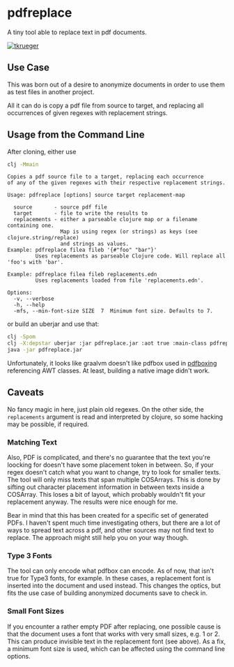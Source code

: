 # pdfreplace

A tiny tool able to replace text in pdf documents.

[![tkrueger](https://circleci.com/gh/tkrueger/pdfreplace.svg?style=svg)](https://github.com/tkrueger/pdfreplace)

## Use Case

This was born out of a desire to anonymize documents in order to use them as test files in another project. 

All it can do is copy a pdf file from source to target, and replacing all occurrences of given regexes with replacement strings.

## Usage from the Command Line

After cloning, either use 

```bash
clj -Mmain
```

```
Copies a pdf source file to a target, replacing each occurrence
of any of the given regexes with their respective replacement strings.

Usage: pdfreplace [options] source target replacement-map

  source       - source pdf file
  target       - file to write the results to
  replacements - either a parseable clojure map or a filename containing one.
                 Map is using regex (or strings) as keys (see clojure.string/replace)
                 and strings as values.
Example: pdfreplace filea fileb '{#"foo" "bar"}'
         Uses replacements as parseable Clojure code. Will replace all 'foo's with 'bar'.

Example: pdfreplace filea fileb replacements.edn
         Uses replacements loaded from file 'replacements.edn'.

Options:
  -v, --verbose
  -h, --help
  -mfs, --min-font-size SIZE  7  Minimum font size. Defaults to 7.

```

or build an uberjar and use that:

```bash
clj -Spom
clj -X:depstar uberjar :jar pdfreplace.jar :aot true :main-class pdfreplace.main
java -jar pdfreplace.jar
``` 

Unfortunately, it looks like graalvm doesn't like pdfbox used in [pdfboxing](https://github.com/dotemacs/pdfboxing) referencing AWT classes. At least, building a native image didn't work.

## Caveats

No fancy magic in here, just plain old regexes. On the other side, the `replacements` argument is read and interpreted by clojure, so some hacking may be possible, if required.

### Matching Text

Also, PDF is complicated, and there's no guarantee that the text you're loocking for doesn't have some placement token in between. So, if your regex doesn't catch what you want to change, try to look for smaller texts. The tool will only miss texts that span multiple COSArrays. This is done by sifting out character placement information in between texts inside a COSArray. This loses a bit of layout, which probably wouldn't fit your replacement anyway. The results were nice enough for me.

Bear in mind that this has been created for a specific set of generated PDFs. I haven't spent much time investigating others, but there are a lot of ways to spread text across a pdf, and other sources may not find text to replace. The approach might still help you on your way though.

### Type 3 Fonts

The tool can only encode what pdfbox can encode. As of now, that isn't true for Type3 fonts, for example. In these cases, a replacement font is inserted into the document and used instead. This changes the optics, but fits the use case of building anonymized documents save to check in.

### Small Font Sizes

If you encounter a rather empty PDF after replacing, one possible cause is that the document uses a font that works with very small sizes, e.g. 1 or 2. This can produce invisible text in the replacement font (see above). As a fix, a minimum font size is used, which can be affected using the command line options.

